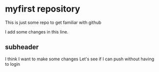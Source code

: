 # myfirst repository 

This is just some repo to get familiar with github

I add some changes in this line. 

## subheader

I think I want to make some changes
Let's see if I can push without having to login